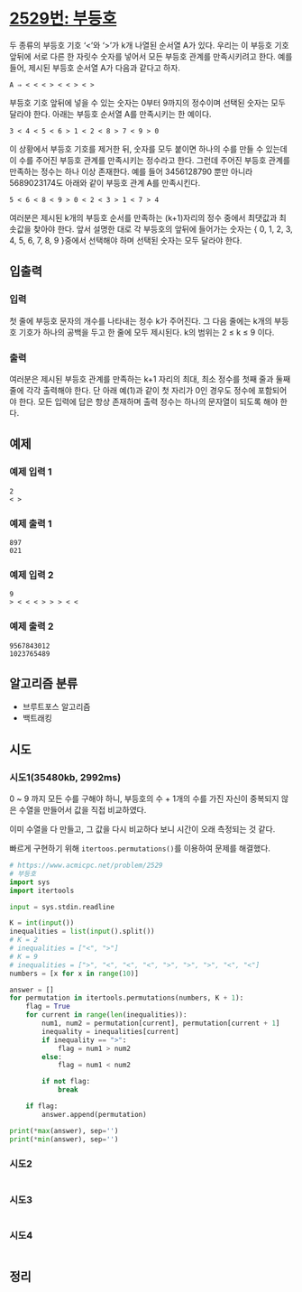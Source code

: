 # [2529번: 부등호](https://www.acmicpc.net/problem/2529)

두 종류의 부등호 기호 ‘<’와 ‘>’가 k개 나열된 순서열 A가 있다. 우리는 이 부등호 기호 앞뒤에 서로 다른 한 자릿수 숫자를 넣어서 모든 부등호 관계를 만족시키려고 한다. 예를 들어, 제시된 부등호 순서열 A가 다음과 같다고 하자. 

`A ⇒ < < < > < < > < >`

부등호 기호 앞뒤에 넣을 수 있는 숫자는 0부터 9까지의 정수이며 선택된 숫자는 모두 달라야 한다. 아래는 부등호 순서열 A를 만족시키는 한 예이다. 

`3 < 4 < 5 < 6 > 1 < 2 < 8 > 7 < 9 > 0`

이 상황에서 부등호 기호를 제거한 뒤, 숫자를 모두 붙이면 하나의 수를 만들 수 있는데 이 수를 주어진 부등호 관계를 만족시키는 정수라고 한다. 그런데 주어진 부등호 관계를 만족하는 정수는 하나 이상 존재한다. 예를 들어 3456128790 뿐만 아니라 5689023174도 아래와 같이 부등호 관계 A를 만족시킨다. 

`5 < 6 < 8 < 9 > 0 < 2 < 3 > 1 < 7 > 4`

여러분은 제시된 k개의 부등호 순서를 만족하는 (k+1)자리의 정수 중에서 최댓값과 최솟값을 찾아야 한다. 앞서 설명한 대로 각 부등호의 앞뒤에 들어가는 숫자는 { 0, 1, 2, 3, 4, 5, 6, 7, 8, 9 }중에서 선택해야 하며 선택된 숫자는 모두 달라야 한다. 

## 입출력

### 입력
첫 줄에 부등호 문자의 개수를 나타내는 정수 k가 주어진다. 
그 다음 줄에는 k개의 부등호 기호가 하나의 공백을 두고 한 줄에 모두 제시된다. k의 범위는 2 ≤ k ≤ 9 이다. 

### 출력
여러분은 제시된 부등호 관계를 만족하는 k+1 자리의 최대, 최소 정수를 첫째 줄과 둘째 줄에 각각 출력해야 한다. 
단 아래 예(1)과 같이 첫 자리가 0인 경우도 정수에 포함되어야 한다. 
모든 입력에 답은 항상 존재하며 출력 정수는 하나의 문자열이 되도록 해야 한다.

## 예제

### 예제 입력 1

```text
2
< >
```

### 예제 출력 1

```text
897
021
```

### 예제 입력 2

```text
9
> < < < > > > < <
```

### 예제 출력 2

```text
9567843012
1023765489
```

## 알고리즘 분류

- 브루트포스 알고리즘
- 백트래킹

## 시도

### 시도1(35480kb, 2992ms)

0 ~ 9 까지 모든 수를 구해야 하니, 부등호의 수 + 1개의 수를 가진 자신이 중복되지 않은 수열을 만들어서 값을 직접 비교하였다.

이미 수열을 다 만들고, 그 값을 다시 비교하다 보니 시간이 오래 측정되는 것 같다.

빠르게 구현하기 위해 `itertoos.permutations()`를 이용하여 문제를 해결했다.


```python
# https://www.acmicpc.net/problem/2529
# 부등호
import sys
import itertools

input = sys.stdin.readline

K = int(input())
inequalities = list(input().split())
# K = 2
# inequalities = ["<", ">"]
# K = 9
# inequalities = [">", "<", "<", "<", ">", ">", ">", "<", "<"]
numbers = [x for x in range(10)]

answer = []
for permutation in itertools.permutations(numbers, K + 1):
    flag = True
    for current in range(len(inequalities)):
        num1, num2 = permutation[current], permutation[current + 1]
        inequality = inequalities[current]
        if inequality == ">":
            flag = num1 > num2
        else:
            flag = num1 < num2

        if not flag:
            break

    if flag:
        answer.append(permutation)

print(*max(answer), sep='')
print(*min(answer), sep='')
```

### 시도2

```python

```

### 시도3

```python

```

### 시도4

```python

```

## 정리


